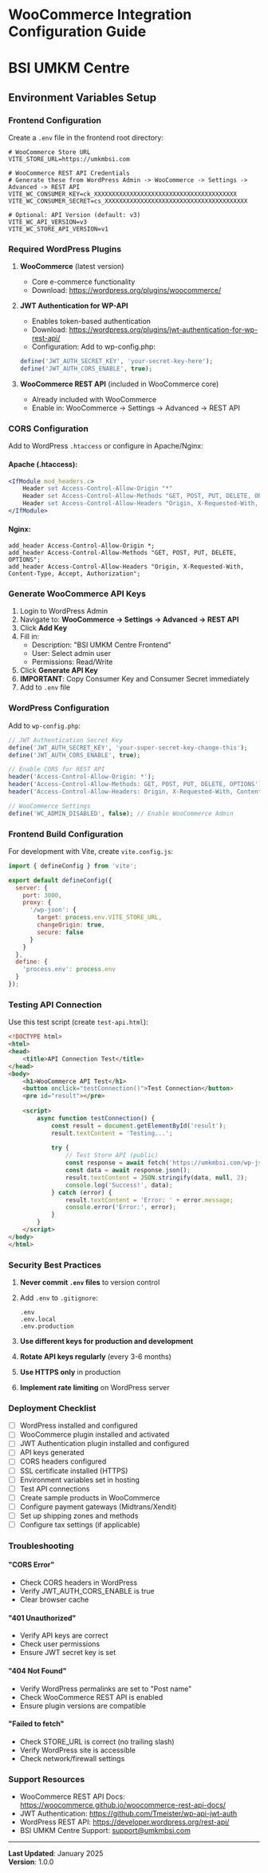 # WooCommerce Integration Configuration Guide
# BSI UMKM Centre

## Environment Variables Setup

### Frontend Configuration
Create a `.env` file in the frontend root directory:

```env
# WooCommerce Store URL
VITE_STORE_URL=https://umkmbsi.com

# WooCommerce REST API Credentials
# Generate these from WordPress Admin -> WooCommerce -> Settings -> Advanced -> REST API
VITE_WC_CONSUMER_KEY=ck_XXXXXXXXXXXXXXXXXXXXXXXXXXXXXXXXXXXXXXXX
VITE_WC_CONSUMER_SECRET=cs_XXXXXXXXXXXXXXXXXXXXXXXXXXXXXXXXXXXXXXXX

# Optional: API Version (default: v3)
VITE_WC_API_VERSION=v3
VITE_WC_STORE_API_VERSION=v1
```

### Required WordPress Plugins

1. **WooCommerce** (latest version)
   - Core e-commerce functionality
   - Download: https://wordpress.org/plugins/woocommerce/

2. **JWT Authentication for WP-API**
   - Enables token-based authentication
   - Download: https://wordpress.org/plugins/jwt-authentication-for-wp-rest-api/
   - Configuration: Add to wp-config.php:
   ```php
   define('JWT_AUTH_SECRET_KEY', 'your-secret-key-here');
   define('JWT_AUTH_CORS_ENABLE', true);
   ```

3. **WooCommerce REST API** (included in WooCommerce core)
   - Already included with WooCommerce
   - Enable in: WooCommerce -> Settings -> Advanced -> REST API

### CORS Configuration

Add to WordPress `.htaccess` or configure in Apache/Nginx:

#### Apache (.htaccess):
```apache
<IfModule mod_headers.c>
    Header set Access-Control-Allow-Origin "*"
    Header set Access-Control-Allow-Methods "GET, POST, PUT, DELETE, OPTIONS"
    Header set Access-Control-Allow-Headers "Origin, X-Requested-With, Content-Type, Accept, Authorization"
</IfModule>
```

#### Nginx:
```nginx
add_header Access-Control-Allow-Origin *;
add_header Access-Control-Allow-Methods "GET, POST, PUT, DELETE, OPTIONS";
add_header Access-Control-Allow-Headers "Origin, X-Requested-With, Content-Type, Accept, Authorization";
```

### Generate WooCommerce API Keys

1. Login to WordPress Admin
2. Navigate to: **WooCommerce → Settings → Advanced → REST API**
3. Click **Add Key**
4. Fill in:
   - Description: "BSI UMKM Centre Frontend"
   - User: Select admin user
   - Permissions: Read/Write
5. Click **Generate API Key**
6. **IMPORTANT**: Copy Consumer Key and Consumer Secret immediately
7. Add to `.env` file

### WordPress Configuration

Add to `wp-config.php`:

```php
// JWT Authentication Secret Key
define('JWT_AUTH_SECRET_KEY', 'your-super-secret-key-change-this');
define('JWT_AUTH_CORS_ENABLE', true);

// Enable CORS for REST API
header('Access-Control-Allow-Origin: *');
header('Access-Control-Allow-Methods: GET, POST, PUT, DELETE, OPTIONS');
header('Access-Control-Allow-Headers: Origin, X-Requested-With, Content-Type, Accept, Authorization');

// WooCommerce Settings
define('WC_ADMIN_DISABLED', false); // Enable WooCommerce Admin
```

### Frontend Build Configuration

For development with Vite, create `vite.config.js`:

```javascript
import { defineConfig } from 'vite';

export default defineConfig({
  server: {
    port: 3000,
    proxy: {
      '/wp-json': {
        target: process.env.VITE_STORE_URL,
        changeOrigin: true,
        secure: false
      }
    }
  },
  define: {
    'process.env': process.env
  }
});
```

### Testing API Connection

Use this test script (create `test-api.html`):

```html
<!DOCTYPE html>
<html>
<head>
    <title>API Connection Test</title>
</head>
<body>
    <h1>WooCommerce API Test</h1>
    <button onclick="testConnection()">Test Connection</button>
    <pre id="result"></pre>
    
    <script>
        async function testConnection() {
            const result = document.getElementById('result');
            result.textContent = 'Testing...';
            
            try {
                // Test Store API (public)
                const response = await fetch('https://umkmbsi.com/wp-json/wc/store/v1/products');
                const data = await response.json();
                result.textContent = JSON.stringify(data, null, 2);
                console.log('Success!', data);
            } catch (error) {
                result.textContent = 'Error: ' + error.message;
                console.error('Error:', error);
            }
        }
    </script>
</body>
</html>
```

### Security Best Practices

1. **Never commit `.env` files** to version control
2. Add `.env` to `.gitignore`:
   ```
   .env
   .env.local
   .env.production
   ```

3. **Use different keys for production and development**

4. **Rotate API keys regularly** (every 3-6 months)

5. **Use HTTPS only** in production

6. **Implement rate limiting** on WordPress server

### Deployment Checklist

- [ ] WordPress installed and configured
- [ ] WooCommerce plugin installed and activated
- [ ] JWT Authentication plugin installed and configured
- [ ] API keys generated
- [ ] CORS headers configured
- [ ] SSL certificate installed (HTTPS)
- [ ] Environment variables set in hosting
- [ ] Test API connections
- [ ] Create sample products in WooCommerce
- [ ] Configure payment gateways (Midtrans/Xendit)
- [ ] Set up shipping zones and methods
- [ ] Configure tax settings (if applicable)

### Troubleshooting

#### "CORS Error"
- Check CORS headers in WordPress
- Verify JWT_AUTH_CORS_ENABLE is true
- Clear browser cache

#### "401 Unauthorized"
- Verify API keys are correct
- Check user permissions
- Ensure JWT secret key is set

#### "404 Not Found"
- Verify WordPress permalinks are set to "Post name"
- Check WooCommerce REST API is enabled
- Ensure plugin versions are compatible

#### "Failed to fetch"
- Check STORE_URL is correct (no trailing slash)
- Verify WordPress site is accessible
- Check network/firewall settings

### Support Resources

- WooCommerce REST API Docs: https://woocommerce.github.io/woocommerce-rest-api-docs/
- JWT Authentication: https://github.com/Tmeister/wp-api-jwt-auth
- WordPress REST API: https://developer.wordpress.org/rest-api/
- BSI UMKM Centre Support: support@umkmbsi.com

---

**Last Updated**: January 2025  
**Version**: 1.0.0
